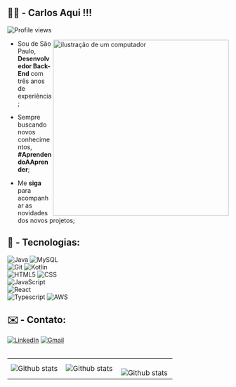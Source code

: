## 🧑‍💻 - <strong>Carlos Aqui</strong> !!!

<p align="left"> <img src="https://komarev.com/ghpvc/?username=carloshenriquefs&color=yellow" alt="Profile views" /> </p>

<img src="https://raw.githubusercontent.com/MicaelliMedeiros/micaellimedeiros/master/image/computer-illustration.png" alt="ilustração de um computador" min-width="400px" max-width="400px" width="400px" align="right">

<p align="left"> 
  
  - Sou de São Paulo, <strong> Desenvolvedor Back-End </strong> com três anos de experiência;

  - Sempre buscando novos conhecimentos, <strong> #AprendendoAAprender</strong>;

  - Me <strong>siga</strong> para acompanhar as novidades dos novos projetos;

##

<h2 align="left">
 🚀 - Tecnologias:
</h2>

![Java](https://img.shields.io/badge/Java-ED8B00?style=for-the-badge&logo=java&logoColor=white)
![MySQL](https://img.shields.io/badge/MySQL-00000F?style=for-the-badge&logo=mysql&logoColor=white)
<br>
![Git](https://img.shields.io/badge/Git-E34F26?style=for-the-badge&logo=git&logoColor=white)
![Kotlin](https://img.shields.io/badge/Kotlin-8A2BE2?style=for-the-badge&logo=kotlin&logoColor=white)
<br>
![HTML5](https://img.shields.io/badge/HTML5-E34F26?style=for-the-badge&logo=html5&logoColor=white)
![CSS](https://img.shields.io/badge/CSS3-1572B6?style=for-the-badge&logo=css3&logoColor=white)
<br>
![JavaScript](https://img.shields.io/badge/JavaScript-F7DF1E?style=for-the-badge&logo=javascript&logoColor=black)
<br>
![React](https://img.shields.io/badge/React-20232A?style=for-the-badge&logo=react&logoColor=61DAFB)
<br>
![Typescript](https://img.shields.io/badge/TypeScript-007ACC?style=for-the-badge&logo=typescript&logoColor=white)
![AWS](https://img.shields.io/badge/AWS-2F2F4F?style=for-the-badge&logo=aws&logoColor=white)

##

<h2 align="left">
✉️ - Contato: 
</h2>

<a href="https://www.linkedin.com/in/carlos-henrique-fs/" title="LinkedIn" target="_blank">
<img src="https://img.shields.io/badge/LinkedIn-0077B5?style=for-the-badge&logo=linkedin&logoColor=white" alt="LinkedIn"/></a>

<a href="https://www.gmail.com" title="Gmail" target="_blank">
<img src="https://img.shields.io/badge/Gmail-B22222?style=for-the-badge&logo=gmail&logoColor=white" alt="Gmail"/></a>

<br>
<br>
<table>
  <tr>
    <td>
      <img
        align="left"
        src="https://github-readme-stats.vercel.app/api?username=carloshenriquefs&theme=dark&hide_border=false&include_all_commits=true&count_private=true"
        alt="Github stats"
      />
    </td>
    <td>
      <img
        align="left"
        src="https://github-readme-stats.vercel.app/api/top-langs/?username=carloshenriquefs&theme=dark&hide_border=false&include_all_commits=true&count_private=true&layout=compact"
        alt="Github stats"
      />
    </td>
    <td>
      <br />
      <img
        align="left"
        src="https://github-readme-streak-stats.herokuapp.com/?user=carloshenriquefs&theme=dark&hide_border=false"
        alt="Github stats"
      />
    </td>
  </tr>
</table>
